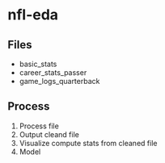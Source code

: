 # nfl-eda

## Files
* basic_stats
* career_stats_passer
* game_logs_quarterback

## Process
1. Process file
2. Output cleand file
3. Visualize compute stats from cleaned file
4. Model